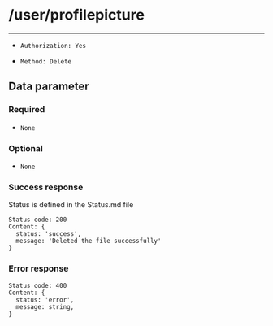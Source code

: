 # /user/profilepicture

---

- `Authorization: Yes`

- `Method: Delete`

## Data parameter

### Required

- `None`

### Optional

- `None`

### Success response

Status is defined in the Status.md file

```
Status code: 200
Content: {
  status: 'success',
  message: 'Deleted the file successfully'
}
```

### Error response

```
Status code: 400
Content: {
  status: 'error',
  message: string,
}
```
